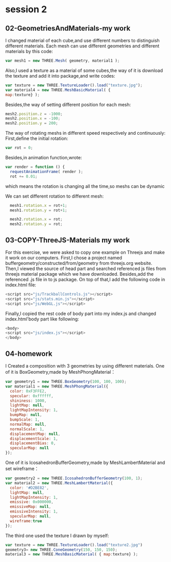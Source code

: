 # session 2
## 02-GeometriesAndMaterials-my work
I changed material of each cube,and use different numbers to distinguish different materials.
Each mesh can use different geometries and different materials by this code:
```javascript
var mesh1 = new THREE.Mesh( geometry, material1 );
```

Also,I used a texture as a material of some cubes,the way of it is download the texture and add it into package,and write codes:
```javascript
var texture = new THREE.TextureLoader().load("texture.jpg");
var material4 = new THREE.MeshBasicMaterial( {
map:texture} );
```

Besides,the way of setting different position for each mesh:
```javascript
mesh2.position.z = -1000;
mesh2.position.x = -100;
mesh2.position.y = 200;
```

The way of rotating meshs in different speed respectively and continuously:
First,define the initial rotation:
```javascript
var rot = 0;
```

Besides,in animation function,wrote:
```javascript
var render = function () {
  requestAnimationFrame( render );
  rot += 0.01;
```
which means the rotation is changing all the time,so meshs can be dynamic

We can set different rotation to different mesh:
```javascript
  mesh1.rotation.x = rot+1;
  mesh1.rotation.y = rot+1;

  mesh2.rotation.x = rot;
  mesh2.rotation.y = rot;

  ```

## 03-COPY-ThreeJS-Materials my work
For this exercise, we were asked to copy one example on Threejs and make it work on our computers.
First,I chose a project named buffergeometry/constructed/from/geometry from threejs.org website.
Then,I viewed the source of head part and searched referenced js files from threejs material package which we have downloaded.
Besides,add the referenced .js file in to js package.
On top of that,I add the following code in index.html file:
```javascript
<script src="js/TrackballControls.js"></script>
<script src="js/stats.min.js"></script>
<script src="js/WebGL.js"></script>
```
Finally,I copied the rest code of body part into my index.js and changed index.html'body part like following:
```javascript
<body>
<script src="js/index.js"></script>
</body>
```


## 04-homework
I Created a composition with 3 geometries by using different materials.
One of it is BoxGeometry,made by MeshPhongMaterial：
```javascript
var geometry1 = new THREE.BoxGeometry(100, 100, 100);
var material1 = new THREE.MeshPhongMaterial({
  color: 0xF3FFE2,
  specular: 0xffffff,
  shininess: 1000,
  lightMap: null,
  lightMapIntensity: 1,
  bumpMap: null,
  bumpScale: 1,
  normalMap: null,
  normalScale: 1,
  displacementMap: null,
  displacementScale: 1,
  displacementBias: 0,
  specularMap: null
});
```
One of it is IcosahedronBufferGeometry,made by MeshLambertMaterial and set wireframe：
```javascript
var geometry2 = new THREE.IcosahedronBufferGeometry(100, 1);
var material2 = new THREE.MeshLambertMaterial({
  color: '#D2BE82',
  lightMap: null,
  lightMapIntensity: 1,
  emissive: 0x000000,
  emissiveMap: null,
  emissiveIntensity: 1,
  specularMap: null,
  wireframe:true
});
```
The third one used the texture I drawn by myself:
```javascript
var texture = new THREE.TextureLoader().load("texture2.jpg")
geometry3= new THREE.ConeGeometry(150, 150, 150);
material3 = new THREE.MeshBasicMaterial( { map:texture} );
```
